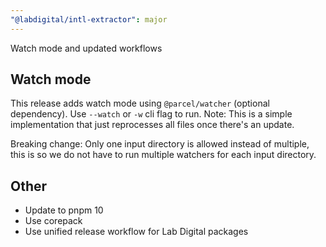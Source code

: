 ```yaml
---
"@labdigital/intl-extractor": major
---
```


Watch mode and updated workflows

## Watch mode

This release adds watch mode using `@parcel/watcher` (optional dependency). Use `--watch` or `-w` cli flag to run.
Note: This is a simple implementation that just reprocesses all files once there's an update.

Breaking change: Only one input directory is allowed instead of multiple, this is so we do not have to run multiple watchers for each input directory.


## Other

- Update to pnpm 10
- Use corepack
- Use unified release workflow for Lab Digital packages
